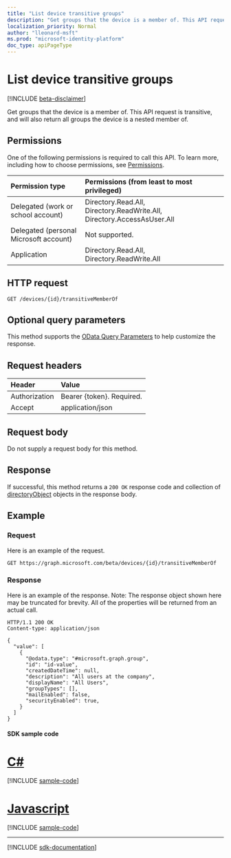 ```yaml
---
title: "List device transitive groups"
description: "Get groups that the device is a member of. This API request is transitive, and will also return all groups the device is a nested member of."
localization_priority: Normal
author: "lleonard-msft"
ms.prod: "microsoft-identity-platform"
doc_type: apiPageType
---
```


# List device transitive groups

[!INCLUDE [beta-disclaimer](../../includes/beta-disclaimer.md)]

Get groups that the device is a member of. This API request is transitive, and will also return all groups the device is a nested member of.

## Permissions

One of the following permissions is required to call this API. To learn more, including how to choose permissions, see [Permissions](/graph/permissions-reference).

|Permission type      | Permissions (from least to most privileged)              |
|:--------------------|:---------------------------------------------------------|
|Delegated (work or school account) | Directory.Read.All, Directory.ReadWrite.All, Directory.AccessAsUser.All    |
|Delegated (personal Microsoft account) | Not supported.    |
|Application | Directory.Read.All, Directory.ReadWrite.All |

## HTTP request

<!-- { "blockType": "ignored" } -->

```http
GET /devices/{id}/transitiveMemberOf
```

## Optional query parameters

This method supports the [OData Query Parameters](https://developer.microsoft.com/graph/docs/concepts/query_parameters) to help customize the response.

## Request headers

| Header       | Value |
|:---------------|:--------|
| Authorization  | Bearer {token}. Required.  |
| Accept  | application/json|

## Request body

Do not supply a request body for this method.

## Response

If successful, this method returns a `200 OK` response code and collection of [directoryObject](../resources/directoryobject.md) objects in the response body.

## Example

### Request

Here is an example of the request.
<!-- {
  "blockType": "request",
  "name": "get_devices_transitivememberof"
}-->

```http
GET https://graph.microsoft.com/beta/devices/{id}/transitiveMemberOf
```

### Response

Here is an example of the response. Note: The response object shown here may be truncated for brevity. All of the properties will be returned from an actual call.

<!-- {
  "blockType": "response",
  "truncated": true,
  "@odata.type": "microsoft.graph.directoryObject",
  "isCollection": true
} -->
```http
HTTP/1.1 200 OK
Content-type: application/json

{
  "value": [
    {
      "@odata.type": "#microsoft.graph.group",
      "id": "id-value",
      "createdDateTime": null,
      "description": "All users at the company",
      "displayName": "All Users",
      "groupTypes": [],
      "mailEnabled": false,
      "securityEnabled": true,
    }
  ]
}
```
#### SDK sample code
# [C#](#tab/cs)
[!INCLUDE [sample-code](../includes/get_devices_transitivememberof-Cs-snippets.md)]

# [Javascript](#tab/javascript)
[!INCLUDE [sample-code](../includes/get_devices_transitivememberof-Javascript-snippets.md)]

---

[!INCLUDE [sdk-documentation](../includes/snippets_sdk_documentation_link.md)]

<!-- uuid: 8fcb5dbc-d5aa-4681-8e31-b001d5168d79
2015-10-25 14:57:30 UTC -->
<!--
{
  "type": "#page.annotation",
  "description": "List devices transitiveMsemberOf",
  "keywords": "",
  "section": "documentation",
  "tocPath": "",
  "suppressions": [
    "Error: /api-reference/beta/api/device-list-transitivememberof.md:\r\n      BookmarkMissing: '[#tab/cs](C#)'. Did you mean: #c (score: 5)",
    "Error: /api-reference/beta/api/device-list-transitivememberof.md:\r\n      BookmarkMissing: '[#tab/javascript](Javascript)'. Did you mean: #javascript (score: 4)"
  ]
}
-->
